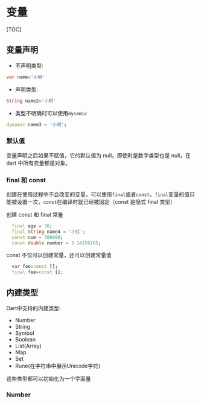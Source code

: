 # 变量

[TOC]

## 变量声明

- 不声明类型:

```dart
var name='小明'
```

- 声明类型:

```dart
String name2='小明'
```

- 类型不明确时可以使用`dynamic`

```dart
dynamic name3 = '小明';
```

### 默认值

变量声明之后如果不赋值，它的默认值为 null，即使时是数字类型也是 null，在 dart 中所有变量都是对象。

### final 和 const

创建在使用过程中不会改变的变量，可以使用`final`或者`const`，`final`变量的值只能被设置一次，`const`在编译时就已经被固定（const 是隐式 final 类型）

创建 const 和 final 常量

```dart
  final age = 30;
  final String name4 = '小红';
  const num = 300000;
  const double number = 3.14159265;
```

const 不仅可以创建常量，还可以创建常量值

```dart
  var foo=const [];
  final fee=const [];
```

## 内建类型

Dart中支持的内建类型:

- Number
- String
- Symbol
- Boolean
- List(Array)
- Map
- Set
- Rune(在字符串中展示Unicode字符)

这些类型都可以初始化为一个字面量

### Number
